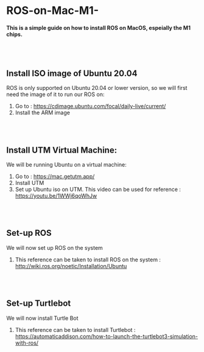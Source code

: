 # ROS-on-Mac-M1-
#### This is a simple guide on how to install ROS on MacOS, espeially the M1 chips. 
</br>
</br>

## Install ISO image of Ubuntu 20.04
ROS is only supported on Ubuntu 20.04 or lower version, so we will first need the image of it to run our ROS on:
1. Go to : https://cdimage.ubuntu.com/focal/daily-live/current/
2. Install the ARM image
</br>
</br>

## Install UTM Virtual Machine:
We will be running Ubuntu on a virtual machine:
1. Go to : https://mac.getutm.app/
2. Install UTM
3. Set up Ubuntu iso on UTM. This video can be used for reference : https://youtu.be/1WWj6qoWhJw
</br>
</br>

## Set-up ROS
We will now set up ROS on the system
1. This reference can be taken to install ROS on the system : http://wiki.ros.org/noetic/Installation/Ubuntu
</br>
</br>

## Set-up Turtlebot
We will now install Turtle Bot
1. This reference can be taken to install Turtlebot : https://automaticaddison.com/how-to-launch-the-turtlebot3-simulation-with-ros/
